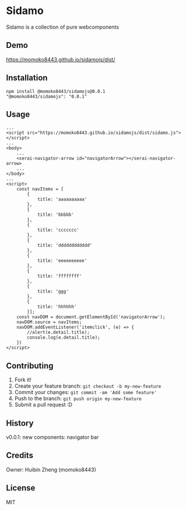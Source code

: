 # Sidamo

Sidamo is a collection of pure webcomponents

## Demo
https://momoko8443.github.io/sidamojs/dist/

## Installation
```
npm install @momoko8443/sidamojs@0.0.1
"@momoko8443/sidamojs": "0.0.1"
```

## Usage
```
...
<script src="https://momoko8443.github.io/sidamojs/dist/sidamo.js"></script>
...
<body>
    ...
    <serai-navigator-arrow id="navigatorArrow"></serai-navigator-arrow>
    ...
</body>
...
<script>
    const navItems = [
        {
            title: 'aaaaaaaaaa'
        }, 
        {
            title: 'bbbbb'
        }, 
        {
            title: 'ccccccc'
        },
        {
            title: 'dddddddddddd'
        },
        {
            title: 'eeeeeeeeee'
        },
        {
            title: 'ffffffff'
        },
        {
            title: 'ggg'
        },
        {
            title: 'hhhhhh'
        }];
    const navDOM = document.getElementById('navigatorArrow');
    navDOM.source = navItems;
    navDOM.addEventListener('itemclick', (e) => {
        //alert(e.detail.title);
        console.log(e.detail.title);
    })
</script>
```

## Contributing

1. Fork it!
2. Create your feature branch: `git checkout -b my-new-feature`
3. Commit your changes: `git commit -am 'Add some feature'`
4. Push to the branch: `git push origin my-new-feature`
5. Submit a pull request :D

## History

v0.0.1: new components: navigator bar

## Credits

Owner: Huibin Zheng (momoko8443)

## License
MIT